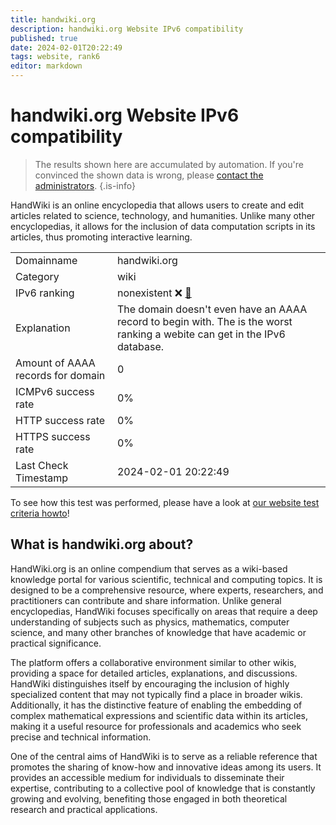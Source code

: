 ```yaml
---
title: handwiki.org
description: handwiki.org Website IPv6 compatibility
published: true
date: 2024-02-01T20:22:49
tags: website, rank6
editor: markdown
---
```


# handwiki.org Website IPv6 compatibility

> The results shown here are accumulated by automation. If you're convinced the shown data is wrong, please [contact the administrators](/howto/chat). 
{.is-info}

HandWiki is an online encyclopedia that allows users to create and edit articles related to science, technology, and humanities. Unlike many other encyclopedias, it allows for the inclusion of data computation scripts in its articles, thus promoting interactive learning.


|   |   |
| - | - |
| Domainname | handwiki.org
| Category | wiki |
| IPv6 ranking | nonexistent :x: [🔗](/howto/ranking) |
| Explanation | The domain doesn't even have an AAAA record to begin with. The is the worst ranking a webite can get in the IPv6 database. |
| Amount of AAAA records for domain | 0 |
| ICMPv6 success rate | 0%|
| HTTP success rate | 0% |
| HTTPS success rate | 0% |
| Last Check Timestamp | 2024-02-01 20:22:49 |

To see how this test was performed, please have a look at [our website test criteria howto](/howto/testcriteria/website)!


## What is handwiki.org about?
HandWiki.org is an online compendium that serves as a wiki-based knowledge portal for various scientific, technical and computing topics. It is designed to be a comprehensive resource, where experts, researchers, and practitioners can contribute and share information. Unlike general encyclopedias, HandWiki focuses specifically on areas that require a deep understanding of subjects such as physics, mathematics, computer science, and many other branches of knowledge that have academic or practical significance.

The platform offers a collaborative environment similar to other wikis, providing a space for detailed articles, explanations, and discussions. HandWiki distinguishes itself by encouraging the inclusion of highly specialized content that may not typically find a place in broader wikis. Additionally, it has the distinctive feature of enabling the embedding of complex mathematical expressions and scientific data within its articles, making it a useful resource for professionals and academics who seek precise and technical information.

One of the central aims of HandWiki is to serve as a reliable reference that promotes the sharing of know-how and innovative ideas among its users. It provides an accessible medium for individuals to disseminate their expertise, contributing to a collective pool of knowledge that is constantly growing and evolving, benefiting those engaged in both theoretical research and practical applications.



